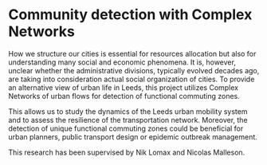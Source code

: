# Community detection with Complex Networks

How we structure our cities is essential for resources allocation but also for understanding many social and economic phenomena. It is, however, unclear whether the administrative divisions, typically evolved decades ago, are taking into consideration actual social organization of cities. To provide an alternative view of urban life in Leeds, this project utilizes Complex Networks of urban flows for detection of functional commuting zones.

This allows us to study the dynamics of the Leeds urban mobility system and to assess the resilience of the transportation network. Moreover, the detection of unique functional commuting zones could be beneficial for urban planners, public transport design or epidemic outbreak management.

This research has been supervised by Nik Lomax and Nicolas Malleson.

